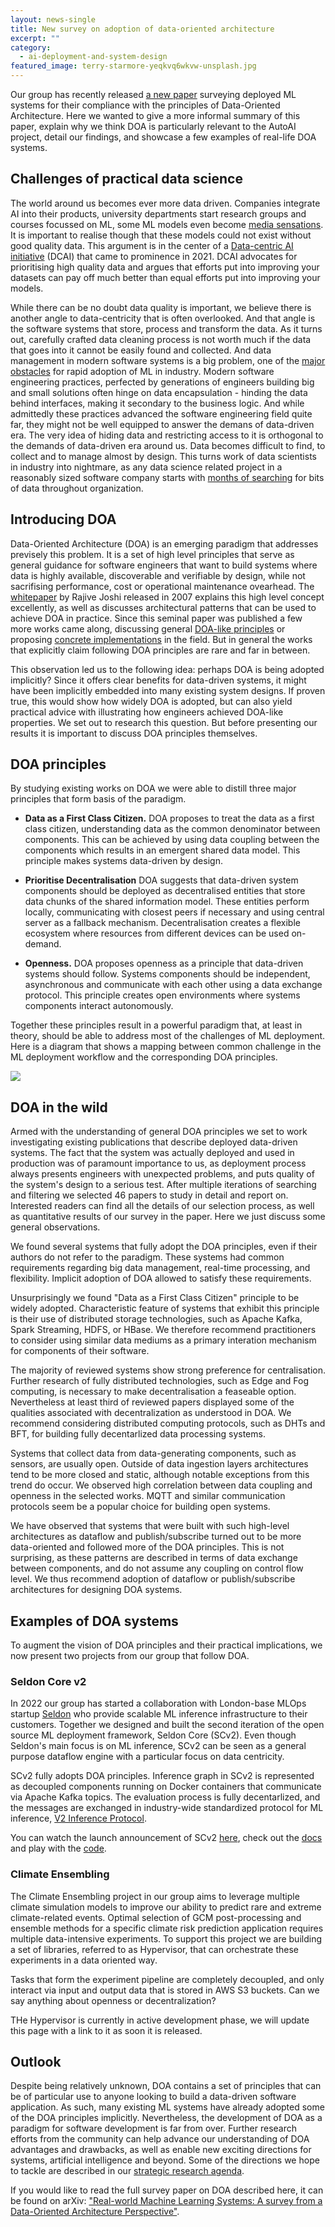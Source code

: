 ```yaml
---
layout: news-single
title: New survey on adoption of data-oriented architecture
excerpt: ""
category:
  - ai-deployment-and-system-design
featured_image: terry-starmore-yeqkvq6wkvw-unsplash.jpg
---
```

Our group has recently released [a new paper](https://arxiv.org/abs/2302.04810) surveying deployed ML systems for their compliance with the principles of Data-Oriented Architecture. Here we wanted to give a more informal summary of this paper, explain why we think DOA is particularly relevant to the AutoAI project, detail our findings, and showcase a few examples of real-life DOA systems.

## Challenges of practical data science

The world around us becomes ever more data driven. Companies integrate AI into their products, university departments start research groups and courses focussed on ML, some ML models even become [media sensations](https://www.insiderintelligence.com/content/chatgpt-internet-sensation-former-googlers-sounding-alarm). It is important to realise though that these models could not exist without good quality data. This argument is in the center of a [Data-centric AI initiative](https://datacentricai.org/) (DCAI) that came to prominence in 2021. DCAI advocates for prioritising high quality data and argues that efforts put into improving your datasets can pay off much better than equal efforts put into improving your models.

While there can be no doubt data quality is important, we believe there is another angle to data-centricity that is often overlooked. And that angle is the software systems that store, process and transform the data. As it turns out, carefully crafted data cleaning process is not worth much if the data that goes into it cannot be easily found and collected. And data management in modern software systems is a big problem, one of the [major obstacles](https://dl.acm.org/doi/full/10.1145/3533378) for rapid adoption of ML in industry. Modern software engineering practices, perfected by generations of engineers building big and small solutions often hinge on data encapsulation - hinding the data behind interfaces, making it secondary to the business logic. And while admittedly these practices advanced the software engineering field quite far, they might not be well equipped to answer the demans of data-driven era. The very idea of hiding data and restricting access to it is orthogonal to the demands of data-driven era around us. Data becomes difficult to find, to collect and to manage almost by design. This turns work of data scientists in industry into nightmare, as any data science related project in a reasonably sized software company starts with [months of searching](https://dl.acm.org/doi/10.1145/2481244.2481247) for bits of data throughout organization.

## Introducing DOA

Data-Oriented Architecture (DOA) is an emerging paradigm that addresses previsely this problem. It is a set of high level principles that serve as general guidance for software engineers that want to build systems where data is highly available, discoverable and verifiable by design, while not sacrifising performance, cost or operational maintenance ovearhead. The [whitepaper](https://community.rti.com/archive/data-oriented-architecture-loosely-coupled-real-time-soa) by Rajive Joshi released in 2007 explains this high level concept excellently, as well as discusses architectural patterns that can be used to achieve DOA in practice. Since this seminal paper was published a few more works came along, discussing general [DOA-like principles](https://ieeexplore.ieee.org/document/8756426) or proposing [concrete implementations](https://dl.acm.org/doi/10.1145/3151759.3151770) in the field. But in general the works that explicitly claim following DOA principles are rare and far in between.

This observation led us to the following idea: perhaps DOA is being adopted implicitly? Since it offers clear benefits for data-driven systems, it might have been implicitly embedded into many existing system designs. If proven true, this would show how widely DOA is adopted, but can also yield practical advice with illustrating how engineers achieved DOA-like properties. We set out to research this question. But before presenting our results it is important to discuss DOA principles themselves.

## DOA principles

By studying existing works on DOA we were able to distill three major principles that form basis of the paradigm.

* **Data as a First Class Citizen.** DOA proposes to treat the data as a first class citizen, understanding data as the common denominator between components. This can be achieved by using data coupling between the components which results in an emergent shared data model. This principle makes systems data-driven by design.

* **Prioritise Decentralisation** DOA suggests that data-driven system components should be deployed as decentralised entities that store data chunks of the shared information model. These entities perform locally, communicating with closest peers if necessary and using central server as a fallback mechanism. Decentralisation creates a flexible ecosystem where resources from different devices can be used on-demand.

* **Openness.** DOA proposes openness as a principle that data-driven systems should follow. Systems components should be independent, asynchronous and communicate with each other using a data exchange protocol. This principle creates open environments where systems components interact autonomously.

Together these principles result in a powerful paradigm that, at least in theory, should be able to address most of the challenges of ML deployment. Here is a diagram that shows a mapping between common challenge in the ML deployment workflow and the corresponding DOA principles.

![](assets/images/challenges-principles-map.png)

## DOA in the wild

Armed with the understanding of general DOA principles we set to work investigating existing publications that describe deployed data-driven systems. The fact that the system was actually deployed and used in production was of paramount importance to us, as deployment process always presents engineers with unexpected problems, and puts quality of the system's design to a serious test. After multiple iterations of searching and filtering we selected 46 papers to study in detail and report on. Interested readers can find all the details of our selection process, as well as quantitative results of our survey in the paper. Here we just discuss some general observations.

We found several systems that fully adopt the DOA principles, even if their authors do not refer to the paradigm. These systems had common requirements regarding big data management, real-time processing, and flexibility. Implicit adoption of DOA allowed to satisfy these requirements.

Unsurprisingly we found "Data as a First Class Citizen" principle to be widely adopted. Characteristic feature of systems that exhibit this principle is their use of distributed storage technologies, such as Apache Kafka, Spark Streaming, HDFS, or HBase. We therefore recommend practitioners to consider using similar data mediums as a primary interation mechanism for components of their software.

The majority of reviewed systems show strong preference for centralisation. Further research of fully distributed technologies, such as Edge and Fog computing, is necessary to make decentralisation a feaseable option. Nevertheless at least third of reviewed papers displayed some of the qualities associated with decentralization as understood in DOA. We recommend considering distributed computing protocols, such as DHTs and BFT, for building fully decentarlized data processing systems.

Systems that collect data from data-generating components, such as sensors, are usually open. Outside of data ingestion layers architectures tend to be more closed and static, although notable exceptions from this trend do occur. We observed high correlation between data coupling and openness in the selected works. MQTT and similar communication protocols seem be a popular choice for building open systems.

We have observed that systems that were built with such high-level architectures as dataflow and publish/subscribe turned out to be more data-oriented and followed more of the DOA principles. This is not surprising, as these patterns are described in terms of data exchange between components, and do not assume any coupling on control flow level. We thus recommend adoption of dataflow or publish/subscribe architectures for designing DOA systems.

## Examples of DOA systems

To augment the vision of DOA principles and their practical implications, we now present two projects from our group that follow DOA.

### Seldon Core v2
In 2022 our group has started a collaboration with London-base MLOps startup [Seldon](https://www.seldon.io/) who provide scalable ML inference infrastructure to their customers. Together we designed and built the second iteration of the open source ML deployment framework, Seldon Core (SCv2). Even though Seldon's main focus is on ML inference, SCv2 can be seen as a general purpose dataflow engine with a particular focus on data centricity.

SCv2 fully adopts DOA principles. Inference graph in SCv2 is represented as decoupled components running on Docker containers that communicate via Apache Kafka topics. The evaluation process is fully decentarlized, and the messages are exchanged in industry-wide standardized protocol for ML inference, [V2 Inference Protocol](https://docs.seldon.io/projects/seldon-core/en/latest/reference/apis/v2-protocol.html).

You can watch the launch announcement of SCv2 [here](https://www.seldon.io/seldon-core-v2-the-next-generation-open-data-centric-mlops), check out the [docs](https://docs.seldon.io/projects/seldon-core/en/v2/index.html) and play with the [code](https://github.com/SeldonIO/seldon-core/tree/v2).

### Climate Ensembling
The Climate Ensembling project in our group aims to leverage multiple climate simulation models to improve our ability to predict rare and extreme climate-related events. Optimal selection of GCM post-processing and ensemble methods for a specific climate risk prediction application requires multiple data-intensive experiments. To support this project we are building a set of libraries, referred to as Hypervisor, that can orchestrate these experiments in a data oriented way.

Tasks that form the experiment pipeline are completely decoupled, and only interact via input and output data that is stored in AWS S3 buckets. Can we say anything about openness or decentralization?

THe Hypervisor is currently in active development phase, we will update this page with a link to it as soon it is released.

## Outlook

Despite being relatively unknown, DOA contains a set of principles that can be of particular use to anyone looking to build a data-driven software application. As such, many existing ML systems have already adopted some of the DOA principles implicitly. Nevertheless, the development of DOA as a paradigm for software development is far from over. Further research efforts from the community can help advance our understanding of DOA advantages and drawbacks, as well as enable new exciting directions for systems, artificial intelligence and beyond. Some of the directions we hope to tackle are described in our [strategic research agenda](https://mlatcl.github.io/papers/autoai-sra.pdf).

If you would like to read the full survey paper on DOA described here, it can be found on arXiv: ["Real-world Machine Learning Systems: A survey from a Data-Oriented Architecture Perspective"](https://arxiv.org/abs/2302.04810).
